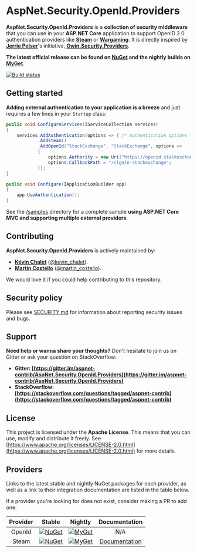 # AspNet.Security.OpenId.Providers

**AspNet.Security.OpenId.Providers** is a **collection of security middleware** that you can use in your **ASP.NET Core** application to support OpenID 2.0 authentication providers like **[Steam](https://steampowered.com/)** or **[Wargaming](https://wargaming.net/)**. It is directly inspired by **[Jerrie Pelser](https://github.com/jerriep)**'s initiative, **[Owin.Security.Providers](https://github.com/RockstarLabs/OwinOAuthProviders)**.

**The latest official release can be found on [NuGet](https://www.nuget.org/profiles/aspnet-contrib) and the nightly builds on [MyGet](https://www.myget.org/gallery/aspnet-contrib)**.

[![Build status](https://github.com/aspnet-contrib/AspNet.Security.OpenId.Providers/actions/workflows/build.yml/badge.svg?branch=dev&event=push)](https://github.com/aspnet-contrib/AspNet.Security.OpenId.Providers/actions/workflows/build.yml?query=event%3Apush+branch%3Adev)

## Getting started

**Adding external authentication to your application is a breeze** and just requires a few lines in your `Startup` class:

```csharp
public void ConfigureServices(IServiceCollection services)
{
    services.AddAuthentication(options => { /* Authentication options */ })
            .AddSteam()
            .AddOpenId("StackExchange", "StackExchange", options =>
            {
                options.Authority = new Uri("https://openid.stackexchange.com/");
                options.CallbackPath = "/signin-stackexchange";
            });
}

public void Configure(IApplicationBuilder app)
{
    app.UseAuthentication();
}
```

See the [/samples](https://github.com/aspnet-contrib/AspNet.Security.OpenId.Providers/tree/dev/samples) directory for a complete sample **using ASP.NET Core MVC and supporting multiple external providers**.

## Contributing

**AspNet.Security.OpenId.Providers** is actively maintained by:

- **[Kévin Chalet](https://github.com/kevinchalet)** ([@kevin_chalet](https://twitter.com/kevin_chalet)).
- **[Martin Costello](https://github.com/martincostello)** ([@martin_costello](https://twitter.com/martin_costello)).

We would love it if you could help contributing to this repository.

## Security policy

Please see [SECURITY.md](./.github/SECURITY.md) for information about reporting security issues and bugs.

## Support

**Need help or wanna share your thoughts?** Don't hesitate to join us on Gitter or ask your question on StackOverflow:

- **Gitter: [https://gitter.im/aspnet-contrib/AspNet.Security.OpenId.Providers](https://gitter.im/aspnet-contrib/AspNet.Security.OpenId.Providers)**
- **StackOverflow: [https://stackoverflow.com/questions/tagged/aspnet-contrib](https://stackoverflow.com/questions/tagged/aspnet-contrib)**

## License

This project is licensed under the **Apache License**. This means that you can use, modify and distribute it freely. See [https://www.apache.org/licenses/LICENSE-2.0.html](https://www.apache.org/licenses/LICENSE-2.0.html) for more details.

## Providers

Links to the latest stable and nightly NuGet packages for each provider, as well as a link to their integration documentation are listed in the table below.

If a provider you're looking for does not exist, consider making a PR to add one.

| Provider | Stable | Nightly | Documentation |
|:-:|:-:|:-:|:-:|
| OpenId | [![NuGet](https://img.shields.io/nuget/v/AspNet.Security.OpenId?logo=nuget&label=NuGet&color=blue)](https://www.nuget.org/packages/AspNet.Security.OpenId/ "Download AspNet.Security.OpenId from NuGet.org") | [![MyGet](https://img.shields.io/myget/aspnet-contrib/vpre/AspNet.Security.OpenId?logo=nuget&label=MyGet&color=blue)](https://www.myget.org/feed/aspnet-contrib/package/nuget/AspNet.Security.OpenId "Download AspNet.Security.OpenId from MyGet.org") | N/A |
| Steam | [![NuGet](https://img.shields.io/nuget/v/AspNet.Security.OpenId.Steam?logo=nuget&label=NuGet&color=blue)](https://www.nuget.org/packages/AspNet.Security.OpenId.Steam/ "Download AspNet.Security.OpenId.Steam from NuGet.org") | [![MyGet](https://img.shields.io/myget/aspnet-contrib/vpre/AspNet.Security.OpenId.Steam?logo=nuget&label=MyGet&color=blue)](https://www.myget.org/feed/aspnet-contrib/package/nuget/AspNet.Security.OpenId.Steam "Download AspNet.Security.OpenId.Steam from MyGet.org") | [Documentation](https://steamcommunity.com/dev "Steam developer documentation") |

<!--
| CHANGEME | [![NuGet](https://img.shields.io/nuget/v/AspNet.Security.OpenId.CHANGEME?logo=nuget&label=NuGet&color=blue)](https://www.nuget.org/packages/AspNet.Security.OpenId.CHANGEME/ "Download AspNet.Security.OpenId.CHANGEME from NuGet.org") | [![MyGet](https://img.shields.io/myget/aspnet-contrib/vpre/AspNet.Security.OpenId.CHANGEME?logo=nuget&label=MyGet&color=blue)](https://www.myget.org/feed/aspnet-contrib/package/nuget/AspNet.Security.OpenId.CHANGEME "Download AspNet.Security.OpenId.CHANGEME from MyGet.org") | [Documentation](CHANGEME "CHANGEME developer documentation") |
-->
